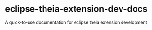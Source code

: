 # eclipse-theia-extension-dev-docs
A quick-to-use documentation for eclipse theia extension development
